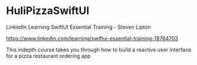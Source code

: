 # HuliPizzaSwiftUI

LinkedIn Learning SwiftUI Essential Training - Steven Lipton

https://www.linkedin.com/learning/swiftui-essential-training-18764703

This indepth course takes you through how to build a reactive user interface for a pizza restaurant ordering app
